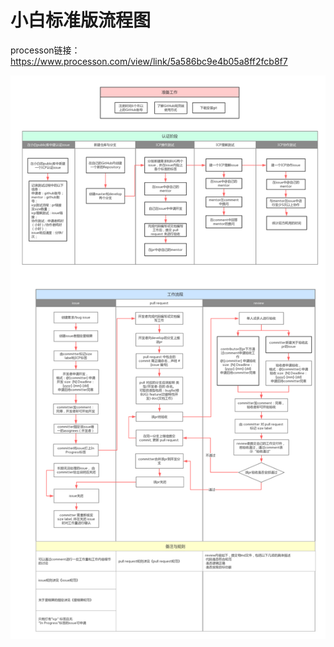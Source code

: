 # 小白标准版流程图
processon链接：
https://www.processon.com/view/link/5a586bc9e4b05a8ff2fcb8f7

![image](https://github.com/AmberGN/images/raw/develop/小白流程图.png)